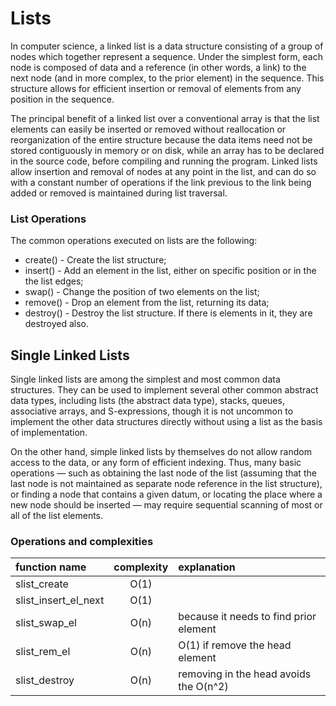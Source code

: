 Lists
=====

In computer science, a linked list is a data structure consisting of a group of nodes which together represent a sequence. Under the simplest form, each node is composed of data and a reference (in other words, a link) to the next node (and in more complex, to the prior element) in the sequence. This structure allows for efficient insertion or removal of elements from any position in the sequence.

The principal benefit of a linked list over a conventional array is that the list elements can easily be inserted or removed without reallocation or reorganization of the entire structure because the data items need not be stored contiguously in memory or on disk, while an array has to be declared in the source code, before compiling and running the program. Linked lists allow insertion and removal of nodes at any point in the list, and can do so with a constant number of operations if the link previous to the link being added or removed is maintained during list traversal.

### List Operations

The common operations executed on lists are the following:

 * create() - Create the list structure;
 * insert() - Add an element in the list, either on specific position or in the the list edges;
 * swap() - Change the position of two elements on the list;
 * remove() - Drop an element from the list, returning its data;
 * destroy() - Destroy the list structure. If there is elements in it, they are destroyed also.

Single Linked Lists
-------------------

Single linked lists are among the simplest and most common data structures. They can be used to implement several other common abstract data types, including lists (the abstract data type), stacks, queues, associative arrays, and S-expressions, though it is not uncommon to implement the other data structures directly without using a list as the basis of implementation.

On the other hand, simple linked lists by themselves do not allow random access to the data, or any form of efficient indexing. Thus, many basic operations — such as obtaining the last node of the list (assuming that the last node is not maintained as separate node reference in the list structure), or finding a node that contains a given datum, or locating the place where a new node should be inserted — may require sequential scanning of most or all of the list elements.

### Operations and complexities

function name | complexity | explanation
:-- | :--:  |:--
slist_create | O(1) | 
slist_insert_el_next | O(1) | 
slist_swap_el | O(n) | because it needs to find prior element
slist_rem_el | O(n) | O(1) if remove the head element
slist_destroy | O(n) | removing in the head avoids the O(n^2)
